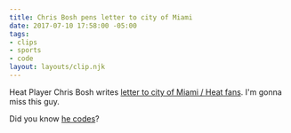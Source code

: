 ```yaml
---
title: Chris Bosh pens letter to city of Miami
date: 2017-07-10 17:58:00 -05:00
tags:
- clips
- sports
- code
layout: layouts/clip.njk
---
```


Heat Player Chris Bosh writes [letter to city of Miami / Heat fans](http://www.chrisbosh.com/a-letter-to-miami/). I'm gonna miss this guy.

Did you know [he codes](https://www.wired.com/2013/10/chris-bosh-why-everyone-should-learn-to-code/)?
